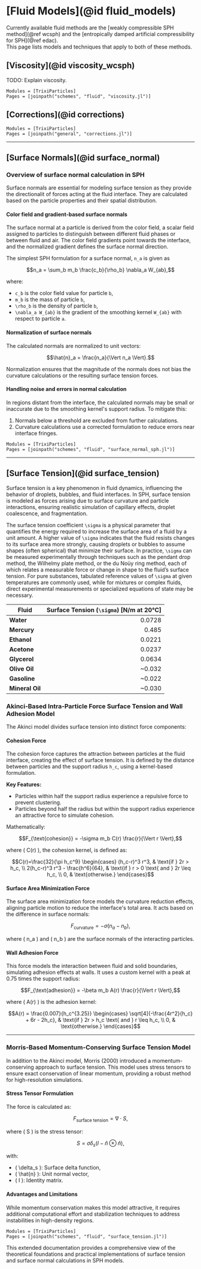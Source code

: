 
# [Fluid Models](@id fluid_models)
Currently available fluid methods are the [weakly compressible SPH method](@ref wcsph) and the 
[entropically damped artificial compressibility for SPH](@ref edac).  
This page lists models and techniques that apply to both of these methods.  

## [Viscosity](@id viscosity_wcsph)

TODO: Explain viscosity.

```@autodocs
Modules = [TrixiParticles]
Pages = [joinpath("schemes", "fluid", "viscosity.jl")]
```

## [Corrections](@id corrections)

```@autodocs
Modules = [TrixiParticles]
Pages = [joinpath("general", "corrections.jl")]
```

---

## [Surface Normals](@id surface_normal)

### Overview of surface normal calculation in SPH

Surface normals are essential for modeling surface tension as they provide the directionalit
of forces acting at the fluid interface. They are calculated based on the particle properties and
their spatial distribution.

#### Color field and gradient-based surface normals

The surface normal at a particle is derived from the color field, a scalar field assigned to particles
to distinguish between different fluid phases or between fluid and air. The color field gradients point
towards the interface, and the normalized gradient defines the surface normal direction.

The simplest SPH formulation for a surface normal, ``n_a`` is given as
```math
n_a = \sum_b m_b \frac{c_b}{\rho_b} \nabla_a W_{ab},
```
where:
- ``c_b`` is the color field value for particle ``b``,
- ``m_b`` is the mass of particle ``b``,
- ``\rho_b`` is the density of particle ``b``,
- ``\nabla_a W_{ab}`` is the gradient of the smoothing kernel ``W_{ab}`` with respect to particle ``a``.

#### Normalization of surface normals

The calculated normals are normalized to unit vectors:
```math
\hat{n}_a = \frac{n_a}{\Vert n_a \Vert}.
```
Normalization ensures that the magnitude of the normals does not bias the curvature calculations or the resulting surface tension forces.

#### Handling noise and errors in normal calculation

In regions distant from the interface, the calculated normals may be small or inaccurate due to the
smoothing kernel's support radius. To mitigate this:
1. Normals below a threshold are excluded from further calculations.
2. Curvature calculations use a corrected formulation to reduce errors near interface fringes.

```@autodocs
Modules = [TrixiParticles]
Pages = [joinpath("schemes", "fluid", "surface_normal_sph.jl")]
```

---

## [Surface Tension](@id surface_tension)

Surface tension is a key phenomenon in fluid dynamics, influencing the behavior of droplets, bubbles, and fluid interfaces.
In SPH, surface tension is modeled as forces arising due to surface curvature and particle interactions, ensuring realistic
simulation of capillary effects, droplet coalescence, and fragmentation.

The surface tension coefficient ``\sigma`` is a physical parameter that quantifies the energy required to increase the surface area
of a fluid by a unit amount. A higher value of ``\sigma`` indicates that the fluid resists changes to its surface area more strongly,
causing droplets or bubbles to assume shapes (often spherical) that minimize their surface. In practice, ``\sigma`` can be measured
experimentally through techniques such as the pendant drop method, the Wilhelmy plate method, or the du Noüy ring method,
each of which relates a measurable force or change in shape to the fluid’s surface tension. For pure substances,
tabulated reference values of ``\sigma`` at given temperatures are commonly used, while for mixtures or complex fluids,
direct experimental measurements or specialized equations of state may be necessary.

| **Fluid**    | **Surface Tension (``\sigma``) [N/m at 20°C]** |
|--------------|----------------------------------------------:|
| **Water**    | 0.0728                                        |
| **Mercury**  | 0.485                                         |
| **Ethanol**  | 0.0221                                        |
| **Acetone**  | 0.0237                                        |
| **Glycerol** | 0.0634                                        |
| **Olive Oil**| ~0.032                                        |
| **Gasoline** | ~0.022                                        |
| **Mineral Oil** | ~0.030                                     |


### Akinci-Based Intra-Particle Force Surface Tension and Wall Adhesion Model

The Akinci model divides surface tension into distinct force components:

#### Cohesion Force

The cohesion force captures the attraction between particles at the fluid interface, creating the effect of surface tension.
It is defined by the distance between particles and the support radius ``h_c``, using a kernel-based formulation.

**Key Features:**
- Particles within half the support radius experience a repulsive force to prevent clustering.
- Particles beyond half the radius but within the support radius experience an attractive force to simulate cohesion.

Mathematically:
```math
F_{\text{cohesion}} = -\sigma m_b C(r) \frac{r}{\Vert r \Vert},
```
where \( C(r) \), the cohesion kernel, is defined as:
```math
C(r)=\frac{32}{\pi h_c^9}
\begin{cases}
(h_c-r)^3 r^3, & \text{if } 2r > h_c, \\
2(h_c-r)^3 r^3 - \frac{h^6}{64}, & \text{if } r > 0 \text{ and } 2r \leq h_c, \\
0, & \text{otherwise.}
\end{cases}
```

#### Surface Area Minimization Force

The surface area minimization force models the curvature reduction effects, aligning particle motion to reduce the interface's total area.
It acts based on the difference in surface normals:
```math
F_{\text{curvature}} = -\sigma (n_a - n_b),
```
where \( n_a \) and \( n_b \) are the surface normals of the interacting particles.

#### Wall Adhesion Force

This force models the interaction between fluid and solid boundaries, simulating adhesion effects at walls.
It uses a custom kernel with a peak at 0.75 times the support radius:
```math
F_{\text{adhesion}} = -\beta m_b A(r) \frac{r}{\Vert r \Vert},
```
where \( A(r) \) is the adhesion kernel:
```math
A(r) = \frac{0.007}{h_c^{3.25}}
\begin{cases}
\sqrt[4]{-\frac{4r^2}{h_c} + 6r - 2h_c}, & \text{if } 2r > h_c \text{ and } r \leq h_c, \\
0, & \text{otherwise.}
\end{cases}
```

---

### Morris-Based Momentum-Conserving Surface Tension Model

In addition to the Akinci model, Morris (2000) introduced a momentum-conserving approach to surface tension.
This model uses stress tensors to ensure exact conservation of linear momentum, providing a robust method for high-resolution simulations.

#### Stress Tensor Formulation

The force is calculated as:
```math
F_{\text{surface tension}} = \nabla \cdot S,
```
where \( S \) is the stress tensor:
```math
S = \sigma \delta_s (I - \hat{n} \otimes \hat{n}),
```
with:
- \( \delta_s \): Surface delta function,
- \( \hat{n} \): Unit normal vector,
- \( I \): Identity matrix.

#### Advantages and Limitations

While momentum conservation makes this model attractive, it requires additional computational effort and stabilization
techniques to address instabilities in high-density regions.

```@autodocs
Modules = [TrixiParticles]
Pages = [joinpath("schemes", "fluid", "surface_tension.jl")]
```

This extended documentation provides a comprehensive view of the theoretical foundations and practical
implementations of surface tension and surface normal calculations in SPH models.
